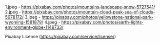 1.jpeg - https://pixabay.com/photos/mountains-landscape-snow-5727541/
2.jpeg - https://pixabay.com/photos/mountain-cloud-peak-sea-of-clouds-5678172/
3.jpeg - https://pixabay.com/photos/yellowstone-national-park-wyoming-1581879/
4.jpeg - https://pixabay.com/photos/earth-lights-environment-globe-1149733/

Pixabay License (https://pixabay.com/service/license/)
